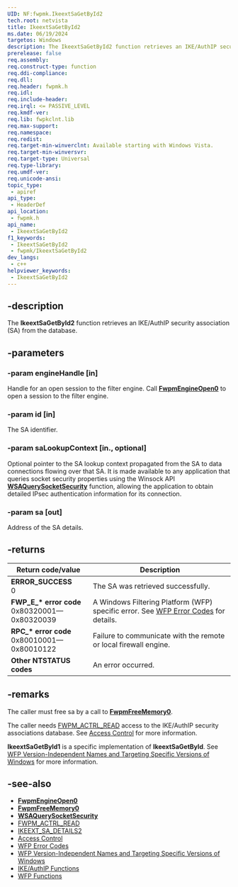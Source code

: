 ```yaml
---
UID: NF:fwpmk.IkeextSaGetById2
tech.root: netvista
title: IkeextSaGetById2
ms.date: 06/19/2024
targetos: Windows
description: The IkeextSaGetById2 function retrieves an IKE/AuthIP security association (SA) from the database.
prerelease: false
req.assembly: 
req.construct-type: function
req.ddi-compliance: 
req.dll: 
req.header: fwpmk.h
req.idl: 
req.include-header: 
req.irql: <= PASSIVE_LEVEL
req.kmdf-ver: 
req.lib: fwpkclnt.lib
req.max-support: 
req.namespace: 
req.redist: 
req.target-min-winverclnt: Available starting with Windows Vista.
req.target-min-winversvr: 
req.target-type: Universal
req.type-library: 
req.umdf-ver: 
req.unicode-ansi: 
topic_type:
 - apiref
api_type:
 - HeaderDef
api_location:
 - fwpmk.h
api_name:
 - IkeextSaGetById2
f1_keywords:
 - IkeextSaGetById2
 - fwpmk/IkeextSaGetById2
dev_langs:
 - c++
helpviewer_keywords:
 - IkeextSaGetById2
---
```


## -description

The **IkeextSaGetById2** function retrieves an IKE/AuthIP security association (SA) from the database.

## -parameters

### -param engineHandle [in]

Handle for an open session to the filter engine. Call **[FwpmEngineOpen0](nf-fwpmk-fwpmengineopen0.md)** to open a session to the filter engine.

### -param id [in]

The SA identifier.

### -param saLookupContext [in., optional]

Optional pointer to the SA lookup context propagated from the SA to data connections flowing over that SA. It is made available to any application that queries socket security properties using the Winsock API **[WSAQuerySocketSecurity](/windows/desktop/api/ws2tcpip/nf-ws2tcpip-wsaquerysocketsecurity)** function, allowing the application to obtain detailed IPsec authentication information for its connection.

### -param sa [out]

Address of the SA details.

## -returns

| Return code/value | Description |
|---|---|
| **ERROR_SUCCESS**<br>0 | The SA was retrieved successfully. |
| **FWP_E_\* error code**<br>0x80320001—0x80320039 | A Windows Filtering Platform (WFP) specific error. See [WFP Error Codes](/windows/win32/fwp/wfp-error-codes) for details. |
| **RPC_\* error code**<br>0x80010001—0x80010122 | Failure to communicate with the remote or local firewall engine. |
| **Other NTSTATUS codes** | An error occurred. |

## -remarks

The caller must free sa by a call to **[FwpmFreeMemory0](nf-fwpmk-fwpmfreememory0.md)**.

The caller needs [FWPM_ACTRL_READ](/windows/desktop/FWP/access-right-identifiers) access to the IKE/AuthIP security associations database. See [Access Control](/windows/desktop/FWP/access-control) for more information.

 **IkeextSaGetById1** is a specific implementation of **IkeextSaGetById**. See [WFP Version-Independent Names and Targeting Specific Versions of Windows](/windows/desktop/FWP/wfp-version-independent-names-and-targeting-specific-versions-of-windows) for more information.

## -see-also

- **[FwpmEngineOpen0](nf-fwpmk-fwpmengineopen0.md)**
- **[FwpmFreeMemory0](nf-fwpmk-fwpmfreememory0.md)**
- **[WSAQuerySocketSecurity](/windows/desktop/api/ws2tcpip/nf-ws2tcpip-wsaquerysocketsecurity)**
- [FWPM_ACTRL_READ](/windows/desktop/FWP/access-right-identifiers)
- [IKEEXT_SA_DETAILS2](/windows/desktop/api/iketypes/ns-iketypes-ikeext_sa_details2)
- [Access Control](/windows/desktop/FWP/access-control)
- [WFP Error Codes](/windows/win32/fwp/wfp-error-codes)
- [WFP Version-Independent Names and Targeting Specific Versions of Windows](/windows/desktop/FWP/wfp-version-independent-names-and-targeting-specific-versions-of-windows)
- [IKE/AuthIP Functions](/windows/desktop/FWP/fwp-ike-functions)
- [WFP Functions](/windows/desktop/FWP/fwp-functions)
